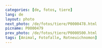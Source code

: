 ```yaml
---
categories: [de, fotos, tiere]
lang: de
layout: photo
next_photo: /de/fotos/tiere/P0000478.html
picname: P0000479
prev_photo: /de/fotos/tiere/P0000500.html
tags: [Animal, Fotofalle, Rotneuichnomon]
---
```

